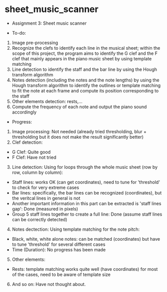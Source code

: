 # sheet_music_scanner

- Assignment 3: Sheet music scanner

- To-do:
1. Image pre-processing
2. Recognize the clefs to identify each line in the musical sheet; within the scope of this project, the program aims to identify the G clef and the F clef that mainly appears in the piano music sheet by using template matching
3. Line detection to identify the staff and the bar line by using the Hough transform algorithm
4. Notes detection (including the notes and the note lengths) by using the Hough transform algorithm to identify the outlines or template matching to fit the note at each frame and compute its position corresponding to the staff
5. Other elements detection: rests,...
6. Compute the frequency of each note and output the piano sound accordingly

- Progress:

1. Image processing: Not needed (already tried thresholding, blur + thresholding but it does not make the result significantly better)
2. Clef detection:
  - G Clef: Quite good
  - F Clef: Have not tried
3. Line detection: Using for loops through the whole music sheet (row by row, column by column):
  - Staff lines: works OK (can get coordinates), need to tune for 'threshold' to check for very extreme cases
  - Bar lines: specifically, the bar lines can be recognized (coordinates), but the veritcal lines in general is not
  - Another important information in this part can be extracted is 'staff lines gap': Done (measured in pixels)
  - Group 5 staff lines together to create a full line: Done (assume staff lines can be correctly detected)
4. Notes dectection: Using template matching for the note pitch:
  - Black, white, white alone notes: can be matched (coordinates) but have to tune 'threshold' for several different cases
  - Time (Duration): No progress has been made
5. Other elements:
  - Rests: template matching works quite well (have coordinates) for most of the cases, need to be aware of template size
6. And so on: Have not thought about.
